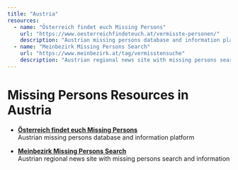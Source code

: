```yaml
---
title: "Austria"
resources:
  - name: "Österreich findet euch Missing Persons"
    url: "https://www.oesterreichfindeteuch.at/vermisste-personen/"
    description: "Austrian missing persons database and information platform"
  - name: "Meinbezirk Missing Persons Search"
    url: "https://www.meinbezirk.at/tag/vermisstensuche"
    description: "Austrian regional news site with missing persons search and information"
---
```


# Missing Persons Resources in Austria

- **[Österreich findet euch Missing Persons](https://www.oesterreichfindeteuch.at/vermisste-personen/)**  
  Austrian missing persons database and information platform

- **[Meinbezirk Missing Persons Search](https://www.meinbezirk.at/tag/vermisstensuche)**  
  Austrian regional news site with missing persons search and information
